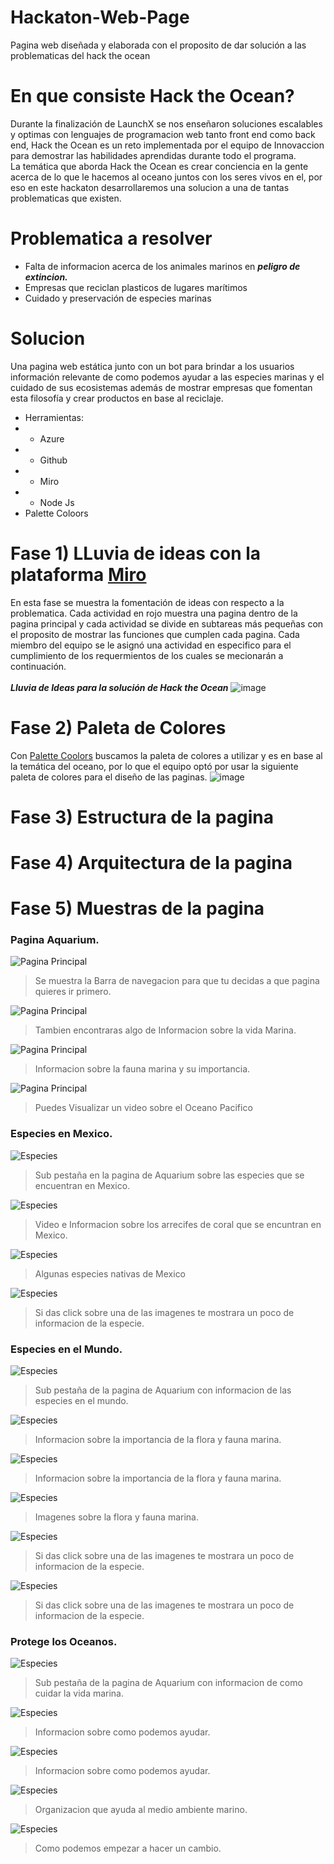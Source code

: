 # Hackaton-Web-Page
Pagina web diseñada y elaborada con el proposito de dar solución a las problematicas del hack the ocean
# En que consiste Hack the Ocean?
Durante la finalización de LaunchX se nos enseñaron soluciones escalables y optimas con lenguajes de programacion web tanto front end como back end, Hack the Ocean es un reto implementada por el equipo de Innovaccion para demostrar las habilidades aprendidas durante todo el programa.
<br>
La temática que aborda Hack the Ocean es crear conciencia en la gente acerca de lo que le hacemos al oceano juntos con los seres vivos en el, por eso en este hackaton desarrollaremos una solucion a una de tantas problematicas que existen.


# Problematica a resolver
-  Falta de informacion acerca de los animales marinos en ***peligro de extincion.***
-  Empresas que reciclan plasticos de lugares marítimos
-  Cuidado y preservación de especies marinas
# Solucion
Una pagina web estática junto con un bot para brindar a los usuarios información relevante de como podemos ayudar a las especies marinas y el cuidado de sus ecosistemas además de mostrar empresas que fomentan esta filosofía y crear productos en base al reciclaje.
- Herramientas:
- - Azure
- - Github
- - Miro
- - Node Js
- Palette Coloors

# Fase 1) LLuvia de ideas con la plataforma [Miro](https://miro.com/es/)
En esta fase se muestra la fomentación de ideas con respecto a la problematica. Cada actividad en rojo muestra una pagina dentro de la pagina principal y cada actividad se divide en subtareas más pequeñas con el proposito de mostrar las funciones que cumplen cada pagina. Cada miembro del equipo se le asignó una actividad en especifico para el cumplimiento de los requermientos de los cuales se mecionarán a continuación.<br><br>
***Lluvia de Ideas para la solución de Hack the Ocean***
![image](https://user-images.githubusercontent.com/48420854/168479799-a41b5edd-2e7b-4ef4-9f53-99628231bc3f.png)

# Fase 2) Paleta de Colores
Con [Palette Coolors](https://coolors.co/) buscamos la paleta de colores a utilizar y es en base al la temática del oceano, por lo que el equipo optó por usar la siguiente paleta de colores para el diseño de las paginas.
![image](https://user-images.githubusercontent.com/48420854/168480094-d472aa3a-d7c5-41c4-bdc2-ff0431e226a9.png)

# Fase 3) Estructura de la pagina
# Fase 4) Arquitectura de la pagina
# Fase 5) Muestras de la pagina 
### Pagina Aquarium.
![Pagina Principal](/capturas/Apaquarium1.PNG)
> Se muestra la Barra de navegacion para que tu decidas a que pagina quieres ir primero.

![Pagina Principal](/capturas/Apaquarium2.PNG)
> Tambien encontraras algo de Informacion sobre la vida Marina.

![Pagina Principal](/capturas/Apaquarium3.PNG)
> Informacion sobre la fauna marina y su importancia.

![Pagina Principal](/capturas/Apaquarium4.PNG)
> Puedes Visualizar un video sobre el Oceano Pacifico

### Especies en Mexico.
![Especies](/capturas/Apaquarium-especies1.PNG)
> Sub pestaña en la pagina de Aquarium sobre las especies que se encuentran en Mexico.

![Especies](/capturas/Apaquarium-especies2.PNG)
> Video e Informacion sobre los arrecifes de coral que se encuntran en Mexico.

![Especies](/capturas/Apaquarium-especies3.PNG)
> Algunas especies nativas de Mexico

![Especies](/capturas/Apaquarium-especies4.PNG)
> Si das click sobre una de las imagenes te mostrara un poco de informacion de la especie.

### Especies en el Mundo.
![Especies](/capturas/Apaquarium-especiesMundo1.PNG)
> Sub pestaña de la pagina de Aquarium con informacion de las especies en el mundo.

![Especies](/capturas/Apaquarium-especiesMundo2.PNG)
> Informacion sobre la importancia de la flora y fauna marina.

![Especies](/capturas/Apaquarium-especiesMundo3.PNG)
> Informacion sobre la importancia de la flora y fauna marina.

![Especies](/capturas/Apaquarium-especiesMundo4.PNG)
> Imagenes sobre la flora y fauna marina.

![Especies](/capturas/Apaquarium-especiesMundo5.PNG)
> Si das click sobre una de las imagenes te mostrara un poco de informacion de la especie.

![Especies](/capturas/Apaquarium-especiesMundo6.PNG)
> Si das click sobre una de las imagenes te mostrara un poco de informacion de la especie.

### Protege los Oceanos.
![Especies](/capturas/Apaquarium-prevencion1.PNG)
> Sub pestaña de la pagina de Aquarium con informacion de como cuidar la vida marina.

![Especies](/capturas/Apaquarium-prevencion2.PNG)
> Informacion sobre como podemos ayudar.

![Especies](/capturas/Apaquarium-prevencion3.PNG)
> Informacion sobre como podemos ayudar.

![Especies](/capturas/Apaquarium-prevencion4.PNG)
> Organizacion que ayuda al medio ambiente marino.

![Especies](/capturas/Apaquarium-prevencion5.PNG)
> Como podemos empezar a hacer un cambio.

